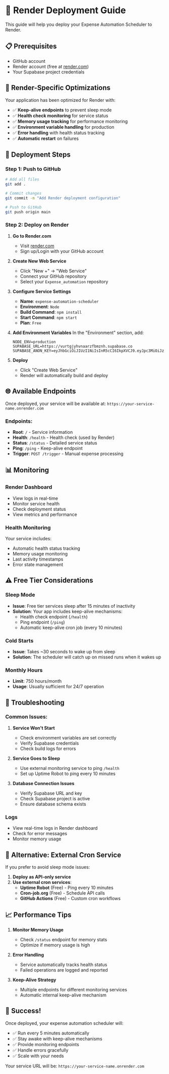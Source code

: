 # 🚀 Render Deployment Guide

This guide will help you deploy your Expense Automation Scheduler to Render.

## 📋 Prerequisites

- GitHub account
- Render account (free at [render.com](https://render.com))
- Your Supabase project credentials

## 🔧 Render-Specific Optimizations

Your application has been optimized for Render with:

- ✅ **Keep-alive endpoints** to prevent sleep mode
- ✅ **Health check monitoring** for service status
- ✅ **Memory usage tracking** for performance monitoring
- ✅ **Environment variable handling** for production
- ✅ **Error handling** with health status tracking
- ✅ **Automatic restart** on failures

## 🚀 Deployment Steps

### Step 1: Push to GitHub

```bash
# Add all files
git add .

# Commit changes
git commit -m "Add Render deployment configuration"

# Push to GitHub
git push origin main
```

### Step 2: Deploy on Render

1. **Go to Render.com**
   - Visit [render.com](https://render.com)
   - Sign up/Login with your GitHub account

2. **Create New Web Service**
   - Click "New +" → "Web Service"
   - Connect your GitHub repository
   - Select your `Expense_automation` repository

3. **Configure Service Settings**
   - **Name**: `expense-automation-scheduler`
   - **Environment**: `Node`
   - **Build Command**: `npm install`
   - **Start Command**: `npm start`
   - **Plan**: `Free`

4. **Add Environment Variables**
   In the "Environment" section, add:
   ```
   NODE_ENV=production
   SUPABASE_URL=https://vurtgjyhvnaarzfbmznh.supabase.co
   SUPABASE_ANON_KEY=eyJhbGciOiJIUzI1NiIsInR5cCI6IkpXVCJ9.eyJpc3MiOiJzdXBhYmFzZSIsInJlZiI6InZ1cnRnanlodm5hYXJ6ZmJtem5oIiwicm9sZSI6ImFub24iLCJpYXQiOjE3NTYzODc3MTgsImV4cCI6MjA3MTk2MzcxOH0.LzxFQJ7lPtyICPcJstrUSoay7vf1uxsHP5vxx1EfwWI
   ```

5. **Deploy**
   - Click "Create Web Service"
   - Render will automatically build and deploy

## 🌐 Available Endpoints

Once deployed, your service will be available at:
`https://your-service-name.onrender.com`

### Endpoints:
- **Root**: `/` - Service information
- **Health**: `/health` - Health check (used by Render)
- **Status**: `/status` - Detailed service status
- **Ping**: `/ping` - Keep-alive endpoint
- **Trigger**: `POST /trigger` - Manual expense processing

## 📊 Monitoring

### Render Dashboard
- View logs in real-time
- Monitor service health
- Check deployment status
- View metrics and performance

### Health Monitoring
Your service includes:
- Automatic health status tracking
- Memory usage monitoring
- Last activity timestamps
- Error state management

## ⚠️ Free Tier Considerations

### Sleep Mode
- **Issue**: Free tier services sleep after 15 minutes of inactivity
- **Solution**: Your app includes keep-alive mechanisms:
  - Health check endpoint (`/health`)
  - Ping endpoint (`/ping`)
  - Automatic keep-alive cron job (every 10 minutes)

### Cold Starts
- **Issue**: Takes ~30 seconds to wake up from sleep
- **Solution**: The scheduler will catch up on missed runs when it wakes up

### Monthly Hours
- **Limit**: 750 hours/month
- **Usage**: Usually sufficient for 24/7 operation

## 🔧 Troubleshooting

### Common Issues:

1. **Service Won't Start**
   - Check environment variables are set correctly
   - Verify Supabase credentials
   - Check build logs for errors

2. **Service Goes to Sleep**
   - Use external monitoring service to ping `/health`
   - Set up Uptime Robot to ping every 10 minutes

3. **Database Connection Issues**
   - Verify Supabase URL and key
   - Check Supabase project is active
   - Ensure database schema exists

### Logs
- View real-time logs in Render dashboard
- Check for error messages
- Monitor memory usage

## 🎯 Alternative: External Cron Service

If you prefer to avoid sleep mode issues:

1. **Deploy as API-only service**
2. **Use external cron services**:
   - **Uptime Robot** (Free) - Ping every 10 minutes
   - **Cron-job.org** (Free) - Schedule API calls
   - **GitHub Actions** (Free) - Custom cron workflows

## 📈 Performance Tips

1. **Monitor Memory Usage**
   - Check `/status` endpoint for memory stats
   - Optimize if memory usage is high

2. **Error Handling**
   - Service automatically tracks health status
   - Failed operations are logged and reported

3. **Keep-Alive Strategy**
   - Multiple endpoints for different monitoring services
   - Automatic internal keep-alive mechanism

## 🎉 Success!

Once deployed, your expense automation scheduler will:
- ✅ Run every 5 minutes automatically
- ✅ Stay awake with keep-alive mechanisms
- ✅ Provide monitoring endpoints
- ✅ Handle errors gracefully
- ✅ Scale with your needs

Your service URL will be: `https://your-service-name.onrender.com`

